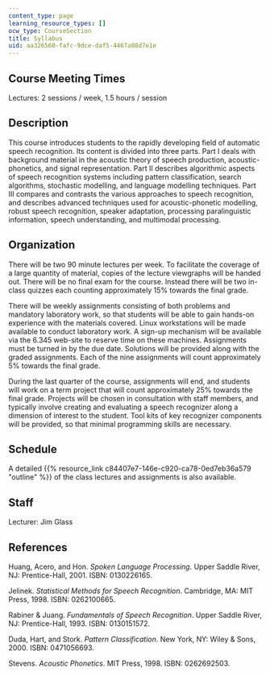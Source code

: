```yaml
---
content_type: page
learning_resource_types: []
ocw_type: CourseSection
title: Syllabus
uid: aa326560-fafc-9dce-daf5-4467a08d7e1e
---
```


Course Meeting Times
--------------------

Lectures: 2 sessions / week, 1.5 hours / session

Description
-----------

This course introduces students to the rapidly developing field of automatic speech recognition. Its content is divided into three parts. Part I deals with background material in the acoustic theory of speech production, acoustic-phonetics, and signal representation. Part II describes algorithmic aspects of speech recognition systems including pattern classification, search algorithms, stochastic modelling, and language modelling techniques. Part III compares and contrasts the various approaches to speech recognition, and describes advanced techniques used for acoustic-phonetic modelling, robust speech recognition, speaker adaptation, processing paralinguistic information, speech understanding, and multimodal processing.

Organization
------------

There will be two 90 minute lectures per week. To facilitate the coverage of a large quantity of material, copies of the lecture viewgraphs will be handed out. There will be no final exam for the course. Instead there will be two in-class quizzes each counting approximately 15% towards the final grade.

There will be weekly assignments consisting of both problems and mandatory laboratory work, so that students will be able to gain hands-on experience with the materials covered. Linux workstations will be made available to conduct laboratory work. A sign-up mechanism will be available via the 6.345 web-site to reserve time on these machines. Assignments must be turned in by the due date. Solutions will be provided along with the graded assignments. Each of the nine assignments will count approximately 5% towards the final grade.

During the last quarter of the course, assignments will end, and students will work on a term project that will count approximately 25% towards the final grade. Projects will be chosen in consultation with staff members, and typically involve creating and evaluating a speech recognizer along a dimension of interest to the student. Tool kits of key recognizer components will be provided, so that minimal programming skills are necessary.

Schedule
--------

A detailed {{% resource_link c84407e7-146e-c920-ca78-0ed7eb36a579 "outline" %}} of the class lectures and assignments is also available.

Staff
-----

Lecturer: Jim Glass

References
----------

Huang, Acero, and Hon. _Spoken Language Processing_. Upper Saddle River, NJ: Prentice-Hall, 2001. ISBN: 0130226165.

Jelinek. _Statistical Methods for Speech Recognition_. Cambridge, MA: MIT Press, 1998. ISBN: 0262100665.

Rabiner & Juang. _Fundamentals of Speech Recognition_. Upper Saddle River, NJ: Prentice-Hall, 1993. ISBN: 0130151572.

Duda, Hart, and Stork. _Pattern Classification_. New York, NY: Wiley & Sons, 2000. ISBN: 0471056693.

Stevens. _Acoustic Phonetics_. MIT Press, 1998. ISBN: 0262692503.